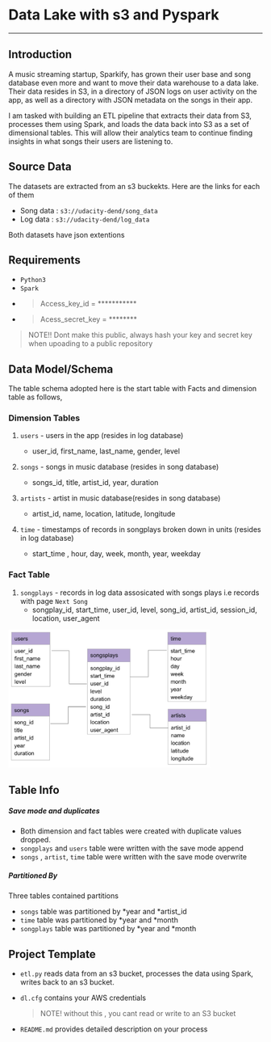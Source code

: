 # Data Lake with s3 and Pyspark
_______________________________________________________________________

## Introduction
A music streaming startup, Sparkify, has grown their user base and song database even more and want to move their data warehouse to a data lake. Their data resides in S3, in a directory of JSON logs on user activity on the app, as well as a directory with JSON metadata on the songs in their app.

I am tasked with building an ETL pipeline that extracts their data from S3, processes them using Spark, and loads the data back into S3 as a set of dimensional tables. This will allow their analytics team to continue finding insights in what songs their users are listening to.

## Source Data
The datasets are extracted from an s3 buckekts. Here are the links for each of them 
* Song data : `s3://udacity-dend/song_data`
* Log data : `s3://udacity-dend/log_data`

Both datasets have json extentions


## Requirements 
* `Python3`
* `Spark`
* > Access_key_id = ***********
* > Acess_secret_key = ********
> NOTE!! Dont make this public, always hash your key and secret key when upoading to a public repository

## Data Model/Schema 
The table schema adopted here is the start table with Facts and dimension table as follows, 

### Dimension Tables
1. `users` - users in the app (resides in log database)
    * user_id, first_name, last_name, gender, level
    
2. `songs` - songs in music database (resides in song database)
    * songs_id, title, artist_id, year, duration
    
3. `artists` - artist in music database(resides in song database)
    * artist_id, name, location, latitude, longitude
    
4. `time` - timestamps of records in songplays broken down in units (resides in log database)
    * start_time , hour, day, week, month, year, weekday
    
### Fact Table    
1. `songplays` - records in log data assosicated with songs plays i.e records with page `Next Song`
    * songplay_id, start_time, user_id, level, song_id, artist_id, session_id, location, user_agent
    
<img src="star_schema_photo.jpg" alt="drawing" width="400"/>

## Table Info

##### Save mode and duplicates
*  Both dimension and fact tables were created with duplicate values dropped. 
* `songplays` and `users` table were written with the save mode append
* `songs` , `artist`,  `time` table were written with the save mode overwrite

##### Partitioned By
Three tables contained partitions
* `songs` table was partitioned by *year and *artist_id
* `time`  table was partitioned by *year and *month
* `songplays` table was partitioned by *year and *month


## Project Template

* `etl.py` reads data from an s3 bucket, processes the data using Spark, writes back to an s3 bucket.

* `dl.cfg` contains your AWS credentials
    > NOTE! without this , you cant read or write to an S3 bucket

* `README.md` provides detailed description on your process

